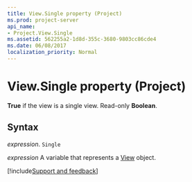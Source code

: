 ```yaml
---
title: View.Single property (Project)
ms.prod: project-server
api_name:
- Project.View.Single
ms.assetid: 562255a2-1d8d-355c-3680-9803cc86cde4
ms.date: 06/08/2017
localization_priority: Normal
---
```



# View.Single property (Project)

 **True** if the view is a single view. Read-only **Boolean**.


## Syntax

_expression_. `Single`

_expression_ A variable that represents a [View](./Project.View.md) object.

[!include[Support and feedback](~/includes/feedback-boilerplate.md)]